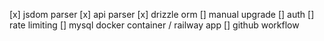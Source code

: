 [x] jsdom parser
[x] api parser
[x] drizzle orm
[] manual upgrade
[] auth
[] rate limiting
[] mysql docker container / railway app
[] github workflow